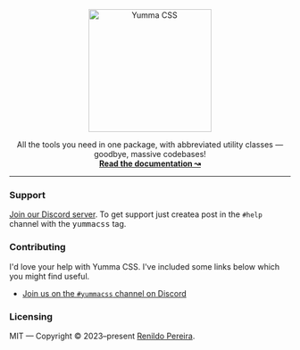 <div align="center">
  <a href="https://yummacss.com" target="_blank">
    <picture>
      <source media="(prefers-color-scheme: dark)" srcset="https://www.yummacss.com/assets/vectors/dark-logo.svg">
      <source media="(prefers-color-scheme: light)" srcset="https://www.yummacss.com/assets/vectors/light-logo.svg">
      <img alt="Yumma CSS" src="https://www.yummacss.com/assets/vectors/light-logo.svg" width="220" style="max-width: 100%;">
    </picture>
  </a>
</div>

<p align="center">
  All the tools you need in one package, with abbreviated utility classes — goodbye, massive codebases!
  <br>
  <a href="https://yummacss.com"><strong>Read the documentation ↝</strong></a>
</p>

---

### Support

[Join our Discord server](https://discord.gg/CGw5vyqmQ6). To get support just createa post in the `#help` channel with the <kbd>yummacss</kbd> tag.

### Contributing

I'd love your help with Yumma CSS. I've included some links below which you might find useful.

- [Join us on the `#yummacss` channel on Discord](https://discord.gg/V6s5jg5TfX)
  
### Licensing

MIT — Copyright © 2023–present [Renildo Pereira](https://github.com/yumma-lib/yumma-css/graphs/contributors).